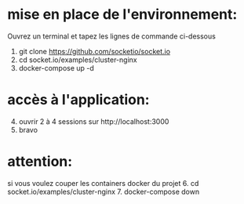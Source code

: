# mise en place de l'environnement:
Ouvrez un terminal et tapez les lignes de commande ci-dessous
1. git clone https://github.com/socketio/socket.io
2. cd socket.io/examples/cluster-nginx
3. docker-compose up -d

# accès à l'application:
4. ouvrir 2 à 4 sessions sur http://localhost:3000
5. bravo

# attention:
si vous voulez couper les containers docker du projet
6. cd socket.io/examples/cluster-nginx
7. docker-compose down
